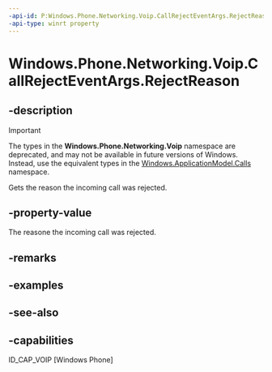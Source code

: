 ```yaml
---
-api-id: P:Windows.Phone.Networking.Voip.CallRejectEventArgs.RejectReason
-api-type: winrt property
---
```


<!-- Property syntax
public Windows.Phone.Networking.Voip.VoipCallRejectReason RejectReason { get; }
-->

# Windows.Phone.Networking.Voip.CallRejectEventArgs.RejectReason

## -description

> [!IMPORTANT]
> The types in the **Windows.Phone.Networking.Voip** namespace are deprecated, and may not be available in future versions of Windows. Instead, use the equivalent types in the [Windows.ApplicationModel.Calls](/uwp/api/windows.applicationmodel.calls) namespace.

Gets the reason the incoming call was rejected.

## -property-value
The reasone the incoming call was rejected.

## -remarks

## -examples

## -see-also

## -capabilities
ID_CAP_VOIP [Windows Phone]
